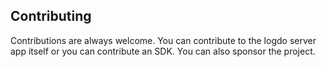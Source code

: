 <a name="section-1"></a>
## Contributing

Contributions are always welcome. You can contribute to the logdo server app itself or you can contribute an SDK. You can also sponsor the project.